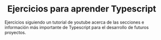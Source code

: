 <h1 align="center">Ejercicios para aprender Typescript</h1>
<p>Ejercicios siguiendo un tutorial de youtube acerca de las secciones e información más importante de Typescript para el desarrollo de futuros proyectos.</p>

